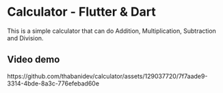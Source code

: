 # Calculator - Flutter & Dart

This is a simple calculator that can do Addition, Multiplication, Subtraction
and Division.

<!-- Video demo -->
## Video demo
<div style="display: flex; justify-content: center;">
https://github.com/thabanidev/calculator/assets/129037720/7f7aade9-3314-4bde-8a3c-776efebad60e
</div>
